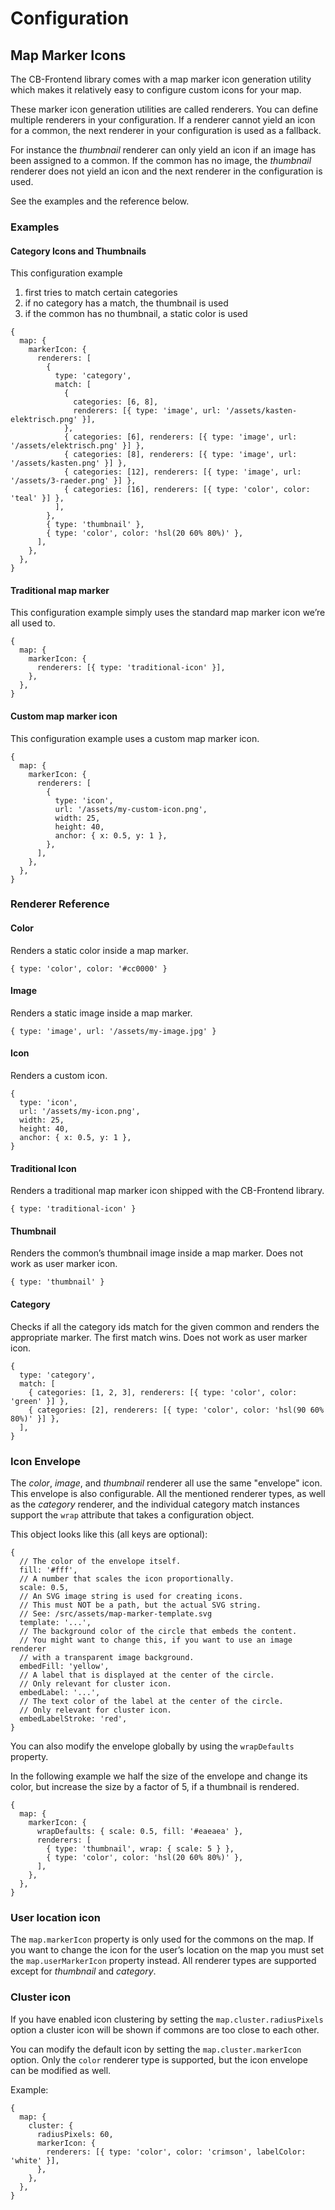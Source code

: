 # Configuration

## Map Marker Icons

The CB-Frontend library comes with a map marker icon generation utility
which makes it relatively easy to configure custom icons for your map.

These marker icon generation utilities are called renderers. You can define multiple renderers
in your configuration. If a renderer cannot yield an icon for a common, the next renderer in
your configuration is used as a fallback.

For instance the _thumbnail_ renderer can only yield an icon if an image has been assigned
to a common. If the common has no image, the _thumbnail_ renderer does not yield an icon
and the next renderer in the configuration is used.

See the examples and the reference below.

### Examples

#### Category Icons and Thumbnails

This configuration example

1. first tries to match certain categories
2. if no category has a match, the thumbnail is used
3. if the common has no thumbnail, a static color is used

```json5
{
  map: {
    markerIcon: {
      renderers: [
        {
          type: 'category',
          match: [
            {
              categories: [6, 8],
              renderers: [{ type: 'image', url: '/assets/kasten-elektrisch.png' }],
            },
            { categories: [6], renderers: [{ type: 'image', url: '/assets/elektrisch.png' }] },
            { categories: [8], renderers: [{ type: 'image', url: '/assets/kasten.png' }] },
            { categories: [12], renderers: [{ type: 'image', url: '/assets/3-raeder.png' }] },
            { categories: [16], renderers: [{ type: 'color', color: 'teal' }] },
          ],
        },
        { type: 'thumbnail' },
        { type: 'color', color: 'hsl(20 60% 80%)' },
      ],
    },
  },
}
```

#### Traditional map marker

This configuration example simply uses the standard map marker icon we’re all used to.

```json5
{
  map: {
    markerIcon: {
      renderers: [{ type: 'traditional-icon' }],
    },
  },
}
```

#### Custom map marker icon

This configuration example uses a custom map marker icon.

```json5
{
  map: {
    markerIcon: {
      renderers: [
        {
          type: 'icon',
          url: '/assets/my-custom-icon.png',
          width: 25,
          height: 40,
          anchor: { x: 0.5, y: 1 },
        },
      ],
    },
  },
}
```

### Renderer Reference

#### Color

Renders a static color inside a map marker.

```json5
{ type: 'color', color: '#cc0000' }
```

#### Image

Renders a static image inside a map marker.

```json5
{ type: 'image', url: '/assets/my-image.jpg' }
```

#### Icon

Renders a custom icon.

```json5
{
  type: 'icon',
  url: '/assets/my-icon.png',
  width: 25,
  height: 40,
  anchor: { x: 0.5, y: 1 },
}
```

#### Traditional Icon

Renders a traditional map marker icon shipped with the CB-Frontend library.

```json5
{ type: 'traditional-icon' }
```

#### Thumbnail

Renders the common’s thumbnail image inside a map marker.
Does not work as user marker icon.

```json5
{ type: 'thumbnail' }
```

#### Category

Checks if all the category ids match for the given common and renders the appropriate marker.
The first match wins. Does not work as user marker icon.

```json5
{
  type: 'category',
  match: [
    { categories: [1, 2, 3], renderers: [{ type: 'color', color: 'green' }] },
    { categories: [2], renderers: [{ type: 'color', color: 'hsl(90 60% 80%)' }] },
  ],
}
```

### Icon Envelope

The _color_, _image_, and _thumbnail_ renderer all use the same "envelope" icon.
This envelope is also configurable. All the mentioned renderer types, as well as the
_category_ renderer, and the individual category match instances support the `wrap`
attribute that takes a configuration object.

This object looks like this (all keys are optional):

```json5
{
  // The color of the envelope itself.
  fill: '#fff',
  // A number that scales the icon proportionally.
  scale: 0.5,
  // An SVG image string is used for creating icons.
  // This must NOT be a path, but the actual SVG string.
  // See: /src/assets/map-marker-template.svg
  template: '...',
  // The background color of the circle that embeds the content.
  // You might want to change this, if you want to use an image renderer
  // with a transparent image background.
  embedFill: 'yellow',
  // A label that is displayed at the center of the circle.
  // Only relevant for cluster icon.
  embedLabel: '...',
  // The text color of the label at the center of the circle.
  // Only relevant for cluster icon.
  embedLabelStroke: 'red',
}
```

You can also modify the envelope globally by using the `wrapDefaults` property.

In the following example we half the size of the envelope and change its color,
but increase the size by a factor of 5, if a thumbnail is rendered.

```json5
{
  map: {
    markerIcon: {
      wrapDefaults: { scale: 0.5, fill: '#eaeaea' },
      renderers: [
        { type: 'thumbnail', wrap: { scale: 5 } },
        { type: 'color', color: 'hsl(20 60% 80%)' },
      ],
    },
  },
}
```

### User location icon

The `map.markerIcon` property is only used for the commons on the map.
If you want to change the icon for the user’s location on the map you
must set the `map.userMarkerIcon` property instead. All renderer types are supported
except for _thumbnail_ and _category_.

### Cluster icon

If you have enabled icon clustering by setting the `map.cluster.radiusPixels` option
a cluster icon will be shown if commons are too close to each other.

You can modify the default icon by setting the `map.cluster.markerIcon` option.
Only the `color` renderer type is supported, but the icon envelope can be modified as well.

Example:

```json5
{
  map: {
    cluster: {
      radiusPixels: 60,
      markerIcon: {
        renderers: [{ type: 'color', color: 'crimson', labelColor: 'white' }],
      },
    },
  },
}
```
